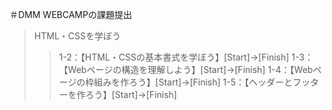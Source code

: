 ＃DMM WEBCAMPの課題提出

>HTML・CSSを学ぼう
>>1-2：【HTML・CSSの基本書式を学ぼう】[Start]→[Finish]
>>1-3：【Webページの構造を理解しよう】[Start]→[Finish]
>>1-4：【Webページの枠組みを作ろう】[Start]→[Finish]
>>1-5：【ヘッダーとフッターを作ろう】[Start]→[Finish]